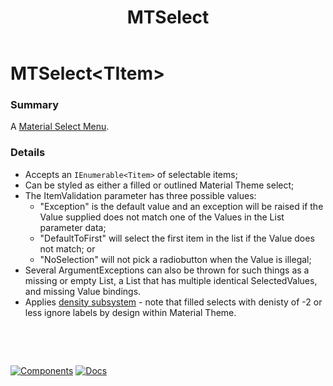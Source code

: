 ﻿---
uid: C.MTSelect
title: MTSelect
---
# MTSelect&lt;TItem&gt;

### Summary

A [Material Select Menu](https://github.com/material-components/material-components-web/tree/v7.0.0/packages/mdc-select#select-menus).

### Details

- Accepts an `IEnumerable<Titem>` of selectable items;
- Can be styled as either a filled or outlined Material Theme select;
- The ItemValidation parameter has three possible values:
  - "Exception" is the default value and an exception will be raised if the Value supplied does not match one of the Values in the List parameter data;
  - "DefaultToFirst" will select the first item in the list if the Value does not match; or
  - "NoSelection" will not pick a radiobutton when the Value is illegal;
- Several ArgumentExceptions can also be thrown for such things as a missing or empty List, a List that has multiple identical SelectedValues, and missing Value bindings.
- Applies [density subsystem](xref:A.Density) - note that filled selects with denisty of -2 or less ignore labels by design within Material Theme.

&nbsp;

&nbsp;

[![Components](https://img.shields.io/static/v1?label=Components&message=Core&color=blue)](xref:A.CoreComponents)
[![Docs](https://img.shields.io/static/v1?label=API%20Documentation&message=MTSelect&color=brightgreen)](xref:BlazorMdc.MTSelect`1)